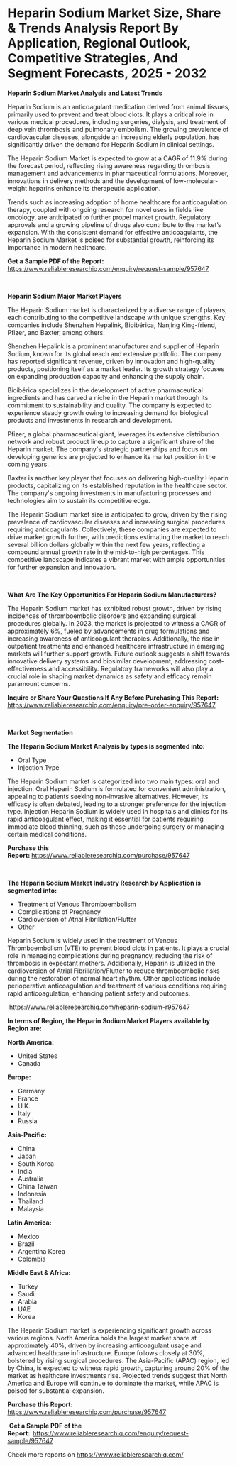 <p><h1>Heparin Sodium Market Size, Share & Trends Analysis Report By Application, Regional Outlook, Competitive Strategies, And Segment Forecasts, 2025 - 2032</h1></p><p><strong>Heparin Sodium Market Analysis and Latest Trends</strong></p>
<p><p>Heparin Sodium is an anticoagulant medication derived from animal tissues, primarily used to prevent and treat blood clots. It plays a critical role in various medical procedures, including surgeries, dialysis, and treatment of deep vein thrombosis and pulmonary embolism. The growing prevalence of cardiovascular diseases, alongside an increasing elderly population, has significantly driven the demand for Heparin Sodium in clinical settings.</p><p>The Heparin Sodium Market is expected to grow at a CAGR of 11.9% during the forecast period, reflecting rising awareness regarding thrombosis management and advancements in pharmaceutical formulations. Moreover, innovations in delivery methods and the development of low-molecular-weight heparins enhance its therapeutic application. </p><p>Trends such as increasing adoption of home healthcare for anticoagulation therapy, coupled with ongoing research for novel uses in fields like oncology, are anticipated to further propel market growth. Regulatory approvals and a growing pipeline of drugs also contribute to the market’s expansion. With the consistent demand for effective anticoagulants, the Heparin Sodium Market is poised for substantial growth, reinforcing its importance in modern healthcare.</p></p>
<p><strong>Get a Sample PDF of the Report:&nbsp;</strong> <a href="https://www.reliableresearchiq.com/enquiry/request-sample/957647?utm_campaign=2758&utm_medium=2&utm_source=Github&utm_content=ia&utm_term=08032025&utm_id=heparin-sodium">https://www.reliableresearchiq.com/enquiry/request-sample/957647</a></p>
<p>&nbsp;</p>
<p><strong>Heparin Sodium Major Market Players</strong></p>
<p><p>The Heparin Sodium market is characterized by a diverse range of players, each contributing to the competitive landscape with unique strengths. Key companies include Shenzhen Hepalink, Bioibérica, Nanjing King-friend, Pfizer, and Baxter, among others.</p><p>Shenzhen Hepalink is a prominent manufacturer and supplier of Heparin Sodium, known for its global reach and extensive portfolio. The company has reported significant revenue, driven by innovation and high-quality products, positioning itself as a market leader. Its growth strategy focuses on expanding production capacity and enhancing the supply chain.</p><p>Bioibérica specializes in the development of active pharmaceutical ingredients and has carved a niche in the Heparin market through its commitment to sustainability and quality. The company is expected to experience steady growth owing to increasing demand for biological products and investments in research and development.</p><p>Pfizer, a global pharmaceutical giant, leverages its extensive distribution network and robust product lineup to capture a significant share of the Heparin market. The company's strategic partnerships and focus on developing generics are projected to enhance its market position in the coming years.</p><p>Baxter is another key player that focuses on delivering high-quality Heparin products, capitalizing on its established reputation in the healthcare sector. The company's ongoing investments in manufacturing processes and technologies aim to sustain its competitive edge.</p><p>The Heparin Sodium market size is anticipated to grow, driven by the rising prevalence of cardiovascular diseases and increasing surgical procedures requiring anticoagulants. Collectively, these companies are expected to drive market growth further, with predictions estimating the market to reach several billion dollars globally within the next few years, reflecting a compound annual growth rate in the mid-to-high percentages. This competitive landscape indicates a vibrant market with ample opportunities for further expansion and innovation.</p></p>
<p>&nbsp;</p>
<p><strong>What Are The Key Opportunities For Heparin Sodium Manufacturers?</strong></p>
<p><p>The Heparin Sodium market has exhibited robust growth, driven by rising incidences of thromboembolic disorders and expanding surgical procedures globally. In 2023, the market is projected to witness a CAGR of approximately 6%, fueled by advancements in drug formulations and increasing awareness of anticoagulant therapies. Additionally, the rise in outpatient treatments and enhanced healthcare infrastructure in emerging markets will further support growth. Future outlook suggests a shift towards innovative delivery systems and biosimilar development, addressing cost-effectiveness and accessibility. Regulatory frameworks will also play a crucial role in shaping market dynamics as safety and efficacy remain paramount concerns.</p></p>
<p><strong>Inquire or Share Your Questions If Any Before Purchasing This Report:</strong> <a href="https://www.reliableresearchiq.com/enquiry/pre-order-enquiry/957647?utm_campaign=2758&utm_medium=2&utm_source=Github&utm_content=ia&utm_term=08032025&utm_id=heparin-sodium">https://www.reliableresearchiq.com/enquiry/pre-order-enquiry/957647</a></p>
<p>&nbsp;</p>
<p><strong>Market Segmentation</strong></p>
<p><strong>The Heparin Sodium Market Analysis by types is segmented into:</strong></p>
<p><ul><li>Oral Type</li><li>Injection Type</li></ul></p>
<p><p>The Heparin Sodium market is categorized into two main types: oral and injection. Oral Heparin Sodium is formulated for convenient administration, appealing to patients seeking non-invasive alternatives. However, its efficacy is often debated, leading to a stronger preference for the injection type. Injection Heparin Sodium is widely used in hospitals and clinics for its rapid anticoagulant effect, making it essential for patients requiring immediate blood thinning, such as those undergoing surgery or managing certain medical conditions.</p></p>
<p><strong>Purchase this Report:&nbsp;</strong><a href="https://www.reliableresearchiq.com/purchase/957647?utm_campaign=2758&utm_medium=2&utm_source=Github&utm_content=ia&utm_term=08032025&utm_id=heparin-sodium">https://www.reliableresearchiq.com/purchase/957647</a></p>
<p>&nbsp;</p>
<p><strong>The Heparin Sodium Market Industry Research by Application is segmented into:</strong></p>
<p><ul><li>Treatment of Venous Thromboembolism</li><li>Complications of Pregnancy</li><li>Cardioversion of Atrial Fibrillation/Flutter</li><li>Other</li></ul></p>
<p><p>Heparin Sodium is widely used in the treatment of Venous Thromboembolism (VTE) to prevent blood clots in patients. It plays a crucial role in managing complications during pregnancy, reducing the risk of thrombosis in expectant mothers. Additionally, Heparin is utilized in the cardioversion of Atrial Fibrillation/Flutter to reduce thromboembolic risks during the restoration of normal heart rhythm. Other applications include perioperative anticoagulation and treatment of various conditions requiring rapid anticoagulation, enhancing patient safety and outcomes.</p></p>
<p><a href="https://www.reliableresearchiq.com/heparin-sodium-r957647?utm_campaign=2758&utm_medium=2&utm_source=Github&utm_content=ia&utm_term=08032025&utm_id=heparin-sodium">&nbsp;https://www.reliableresearchiq.com/heparin-sodium-r957647</a></p>
<p><strong>In terms of Region, the Heparin Sodium Market Players available by Region are:</strong></p>
<p>
    <p> <strong> North America: </strong>
        <ul>
            <li>United States</li>
            <li>Canada</li>
        </ul>
        </p> 
    <p> <strong> Europe: </strong>
        <ul>
            <li>Germany</li>
            <li>France</li>
            <li>U.K.</li>
            <li>Italy</li>
            <li>Russia</li>
        </ul>
        </p> 
    <p> <strong> Asia-Pacific: </strong>
        <ul>
            <li>China</li>
            <li>Japan</li>
            <li>South Korea</li>
            <li>India</li>
            <li>Australia</li>
            <li>China Taiwan</li>
            <li>Indonesia</li>
            <li>Thailand</li>
            <li>Malaysia</li>
        </ul>
        </p> 
    <p> <strong> Latin America: </strong>
        <ul>
            <li>Mexico</li>
            <li>Brazil</li>
            <li>Argentina Korea</li>
            <li>Colombia</li>
        </ul>
        </p> 
    <p> <strong> Middle East & Africa: </strong>
        <ul>
            <li>Turkey</li>
            <li>Saudi</li>
            <li>Arabia</li>
            <li>UAE</li>
            <li>Korea</li>
        </ul>
    </p>
    </p>
<p><p>The Heparin Sodium market is experiencing significant growth across various regions. North America holds the largest market share at approximately 40%, driven by increasing anticoagulant usage and advanced healthcare infrastructure. Europe follows closely at 30%, bolstered by rising surgical procedures. The Asia-Pacific (APAC) region, led by China, is expected to witness rapid growth, capturing around 20% of the market as healthcare investments rise. Projected trends suggest that North America and Europe will continue to dominate the market, while APAC is poised for substantial expansion.</p></p>
<p><strong>Purchase this Report: </strong><a href="https://www.reliableresearchiq.com/purchase/957647?utm_campaign=2758&utm_medium=2&utm_source=Github&utm_content=ia&utm_term=08032025&utm_id=heparin-sodium">https://www.reliableresearchiq.com/purchase/957647</a></p>
<p>&nbsp;<strong>Get a Sample PDF of the Report:&nbsp;&nbsp;</strong><a href="https://www.reliableresearchiq.com/enquiry/request-sample/957647?utm_campaign=2758&utm_medium=2&utm_source=Github&utm_content=ia&utm_term=08032025&utm_id=heparin-sodium">https://www.reliableresearchiq.com/enquiry/request-sample/957647</a></p>
<p><strong></strong></p>
<p>Check more reports on <a href="https://www.reliableresearchiq.com/?utm_campaign=2758&utm_medium=2&utm_source=Github&utm_content=ia&utm_term=08032025&utm_id=heparin-sodium">https://www.reliableresearchiq.com/</a></p>